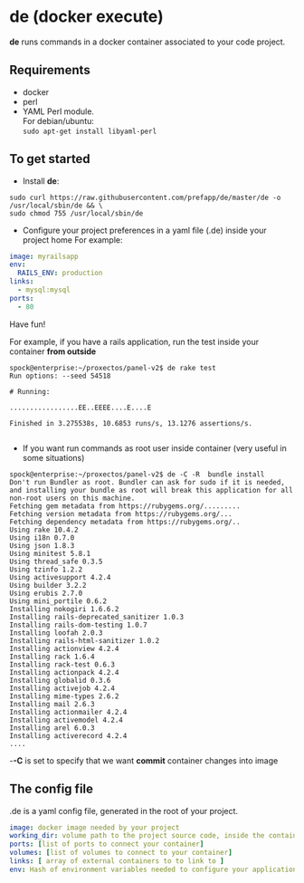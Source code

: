 de (docker execute) 
===================

**de** runs commands in a docker container associated to your code project.

Requirements
------------
- docker
- perl
- YAML Perl module.   
For debian/ubuntu:  
```sudo apt-get install libyaml-perl```


To get started
---------------

- Install **de**:
```
sudo curl https://raw.githubusercontent.com/prefapp/de/master/de -o /usr/local/sbin/de && \ 
sudo chmod 755 /usr/local/sbin/de
```

- Configure your project preferences in a yaml file (.de) inside your project home
For example:

```yaml
image: myrailsapp
env:
  RAILS_ENV: production
links:
  - mysql:mysql
ports:
  - 80

```

Have fun!

For example, if you have a rails application, run the test inside your container __from outside__

```
spock@enterprise:~/proxectos/panel-v2$ de rake test
Run options: --seed 54518

# Running:

.................EE..EEEE....E....E

Finished in 3.275538s, 10.6853 runs/s, 13.1276 assertions/s.


```

- If you want run commands as root user inside container (very useful in some situations)
```
spock@enterprise:~/proxectos/panel-v2$ de -C -R  bundle install
Don't run Bundler as root. Bundler can ask for sudo if it is needed, and installing your bundle as root will break this application for all non-root users on this machine.
Fetching gem metadata from https://rubygems.org/.........
Fetching version metadata from https://rubygems.org/...
Fetching dependency metadata from https://rubygems.org/..
Using rake 10.4.2
Using i18n 0.7.0
Using json 1.8.3
Using minitest 5.8.1
Using thread_safe 0.3.5
Using tzinfo 1.2.2
Using activesupport 4.2.4
Using builder 3.2.2
Using erubis 2.7.0
Using mini_portile 0.6.2
Installing nokogiri 1.6.6.2
Installing rails-deprecated_sanitizer 1.0.3
Installing rails-dom-testing 1.0.7
Installing loofah 2.0.3
Installing rails-html-sanitizer 1.0.2
Installing actionview 4.2.4
Installing rack 1.6.4
Installing rack-test 0.6.3
Installing actionpack 4.2.4
Installing globalid 0.3.6
Installing activejob 4.2.4
Installing mime-types 2.6.2
Installing mail 2.6.3
Installing actionmailer 4.2.4
Installing activemodel 4.2.4
Installing arel 6.0.3
Installing activerecord 4.2.4
....
```
-**-C** is set to specify that we want **commit** container changes into image


The config file
-----------------

.de is a yaml config file, generated in the root of your project. 

```yaml
image: docker image needed by your project
working_dir: volume path to the project source code, inside the container, by default '/home/<my_project_name>'
ports: [list of ports to connect your container]
volumes: [list of volumes to connect to your container]
links: [ array of external containers to to link to ]
env: Hash of environment variables needed to configure your application
```

